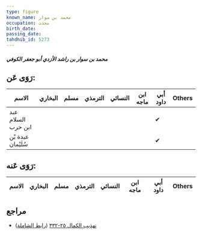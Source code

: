 ```yaml
---
type: figure
known_name: محمد بن سوار
occupation: محدث
birth_date:
passing_date:
tahdhib_id: 5273
---
```

##### محمد بن سوار بن راشد الأزدي أبو جعفر الكوفي

## رَوَى عَن:
| الاسم              | البخاري | مسلم | الترمذي | النسائي | ابن ماجه | أبي داود | Others |
| ------------------ | ------- | ---- | ------- | ------- | -------- | -------- | ------ |
| عبد السلام ابن حرب |         |      |         |         |          | ✔        |        |
| عبدة بْن سُلَيْمان |         |      |         |         |          | ✔        |        |
## رَوَى عَنه:
| الاسم | البخاري | مسلم | الترمذي | النسائي | ابن ماجه | أبي داود | Others |
| ----- | ------- | ---- | ------- | ------- | -------- | -------- | ------ |
## مراجع
- [تهذيب الكمال ٢٥-٣٣٢](obsidian://open?vault=Tahdhib-al-Kamal&file=Figures/٥٢٧٣-محمد%20بن%20سوار%20بن%20راشد%20الأزدي%20أبو%20جعفر%20الكوفي) ([رابط الشاملة](https://shamela.ws/book/3722/13425))